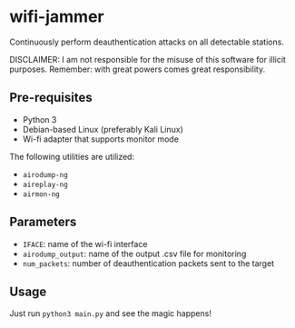 # wifi-jammer

Continuously perform deauthentication attacks on all detectable stations.

DISCLAIMER: I am not responsible for the misuse of this software for illicit purposes. Remember: with great powers comes great responsibility.

## Pre-requisites

- Python 3
- Debian-based Linux (preferably Kali Linux)
- Wi-fi adapter that supports monitor mode

The following utilities are utilized:

- `airodump-ng`
- `aireplay-ng`
- `airmon-ng`

## Parameters

- `IFACE`: name of the wi-fi interface
- `airodump_output`: name of the output .csv file for monitoring
- `num_packets`: number of deauthentication packets sent to the target

## Usage

Just run `python3 main.py` and see the magic happens!

